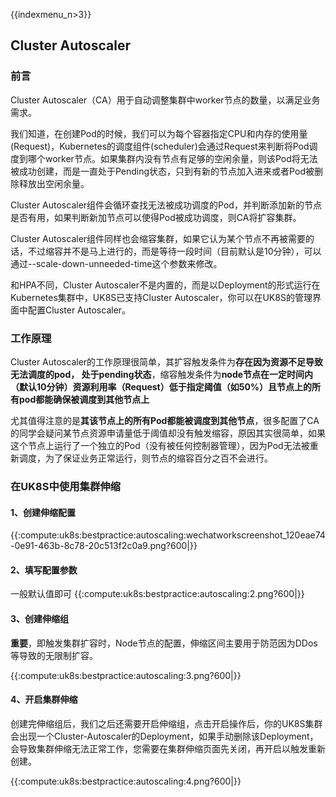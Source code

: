 {{indexmenu_n>3}}
## Cluster Autoscaler

### 前言

Cluster Autoscaler（CA）用于自动调整集群中worker节点的数量，以满足业务需求。

我们知道，在创建Pod的时候，我们可以为每个容器指定CPU和内存的使用量(Request)，Kubernetes的调度组件(scheduler)会通过Request来判断将Pod调度到哪个worker节点。如果集群内没有节点有足够的空闲余量，则该Pod将无法被成功创建，而是一直处于Pending状态，只到有新的节点加入进来或者Pod被删除释放出空闲余量。

Cluster Autoscaler组件会循环查找无法被成功调度的Pod，并判断添加新的节点是否有用，如果判断新加节点可以使得Pod被成功调度，则CA将扩容集群。

Cluster Autoscaler组件同样也会缩容集群，如果它认为某个节点不再被需要的话，不过缩容并不是马上进行的，而是等待一段时间（目前默认是10分钟），可以通过--scale-down-unneeded-time这个参数来修改。

和HPA不同，Cluster Autoscaler不是内置的，而是以Deployment的形式运行在Kubernetes集群中，UK8S已支持Cluster Autoscaler，你可以在UK8S的管理界面中配置Cluster Autoscaler。

###  工作原理

Cluster Autoscaler的工作原理很简单，其扩容触发条件为**存在因为资源不足导致无法调度的pod， 处于pending状态**，缩容触发条件为**node节点在一定时间内（默认10分钟）资源利用率（Request）低于指定阈值（如50%）且节点上的所有pod都能确保被调度到其他节点上**

尤其值得注意的是**其该节点上的所有Pod都能被调度到其他节点**，很多配置了CA的同学会疑问某节点资源申请量低于阈值却没有触发缩容，原因其实很简单，如果这个节点上运行了一个独立的Pod（没有被任何控制器管理），因为Pod无法被重新调度，为了保证业务正常运行，则节点的缩容百分之百不会进行。


### 在UK8S中使用集群伸缩

#### 1、创建伸缩配置
{{:compute:uk8s:bestpractice:autoscaling:wechatworkscreenshot_120eae74-0e91-463b-8c78-20c513f2c0a9.png?600|}}

#### 2、填写配置参数

一般默认值即可
{{:compute:uk8s:bestpractice:autoscaling:2.png?600|}}

#### 3、创建伸缩组

**重要**，即触发集群扩容时，Node节点的配置，伸缩区间主要用于防范因为DDos等导致的无限制扩容。

{{:compute:uk8s:bestpractice:autoscaling:3.png?600|}}

#### 4、开启集群伸缩
创建完伸缩组后，我们之后还需要开启伸缩组，点击开启操作后，你的UK8S集群会出现一个Cluster-Autoscaler的Deployment，如果手动删除该Deployment，会导致集群伸缩无法正常工作，您需要在集群伸缩页面先关闭，再开启以触发重新创建。

{{:compute:uk8s:bestpractice:autoscaling:4.png?600|}}

